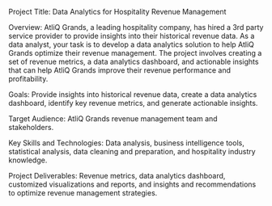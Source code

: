Project Title: Data Analytics for Hospitality Revenue Management

Overview: AtliQ Grands, a leading hospitality company, has hired a 3rd party service provider to provide insights into their historical revenue data. 
As a data analyst, your task is to develop a data analytics solution to help AtliQ Grands optimize their revenue management. 
The project involves creating a set of revenue metrics, a data analytics dashboard, and actionable insights that can help AtliQ Grands
improve their revenue performance and profitability.

Goals: 
Provide insights into historical revenue data, create a data analytics dashboard, identify key revenue metrics, and generate actionable insights.

Target Audience: 
AtliQ Grands revenue management team and stakeholders.

Key Skills and Technologies: 
Data analysis, business intelligence tools, statistical analysis, data cleaning and preparation, and hospitality industry knowledge.

Project Deliverables: 
Revenue metrics, data analytics dashboard, customized visualizations and reports, and insights and recommendations to optimize revenue management strategies.

